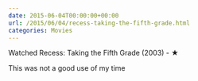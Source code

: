 ```yaml
---
date: 2015-06-04T00:00:00+00:00
url: /2015/06/04/recess-taking-the-fifth-grade.html
categories: Movies
---
```

Watched Recess: Taking the Fifth Grade (2003) - ★

 This was not a good use of my time



